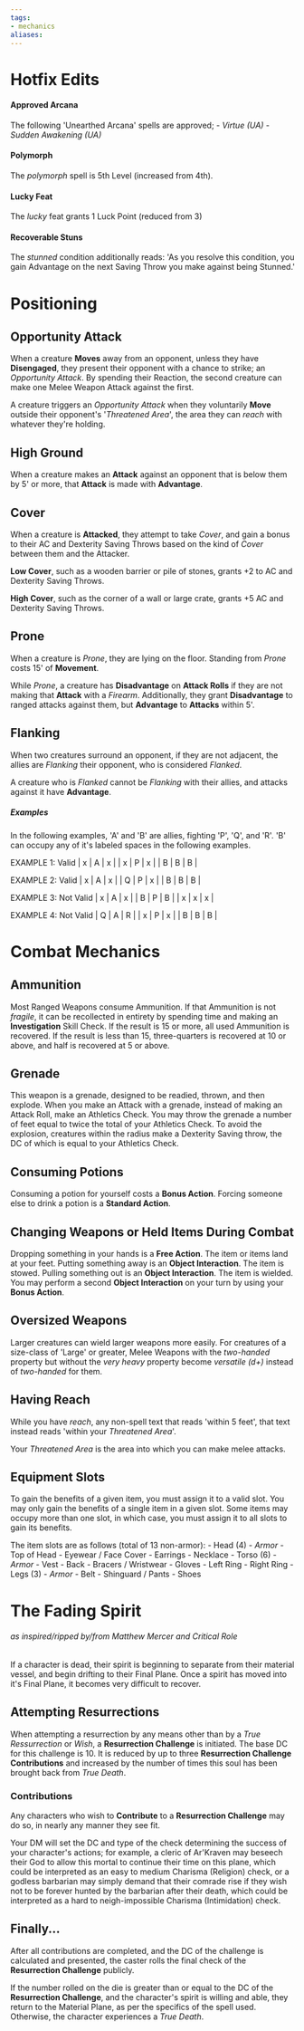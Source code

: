 ```yaml
---
tags:
- mechanics
aliases:
---
```


# Hotfix Edits
#### Approved Arcana
The following 'Unearthed Arcana' spells are approved;
	- *Virtue (UA)*
	- *Sudden Awakening (UA)*
#### Polymorph
The *polymorph* spell is 5th Level (increased from 4th).
#### Lucky Feat
The *lucky* feat grants 1 Luck Point (reduced from 3)
#### Recoverable Stuns
The *stunned* condition additionally reads: 'As you resolve this condition, you gain Advantage on the next Saving Throw you make against being Stunned.'


# Positioning
## Opportunity Attack
When a creature **Moves** away from an opponent, unless they have **Disengaged**, they present their opponent with a chance to strike; an *Opportunity Attack*. By spending their Reaction, the second creature can make one Melee Weapon Attack against the first.

A creature triggers an *Opportunity Attack* when they voluntarily **Move** outside their opponent's '*Threatened Area*', the area they can *reach* with whatever they're holding. 

## High Ground
When a creature makes an **Attack** against an opponent that is below them by 5' or more, that **Attack** is made with **Advantage**.

## Cover
When a creature is **Attacked**, they attempt to take *Cover*, and gain a bonus to their AC and Dexterity Saving Throws based on the kind of *Cover* between them and the Attacker.

**Low Cover**, such as a wooden barrier or pile of stones, grants +2 to AC and Dexterity Saving Throws.

**High Cover**, such as the corner of a wall or large crate, grants +5 AC and Dexterity Saving Throws.

## Prone
When a creature is *Prone*, they are lying on the floor. Standing from *Prone* costs 15' of **Movement**.

While *Prone*, a creature has **Disadvantage** on **Attack Rolls** if they are not making that **Attack** with a *Firearm*. Additionally, they grant **Disadvantage** to ranged attacks against them, but **Advantage** to **Attacks** within 5'.

## Flanking
When two creatures surround an opponent, if they are not adjacent, the allies are *Flanking* their opponent, who is considered *Flanked*.

A creature who is *Flanked* cannot be *Flanking* with their allies, and attacks against it have **Advantage**.

##### Examples
In the following examples, 'A' and 'B' are allies, fighting 'P', 'Q', and 'R'. 'B' can occupy any of it's labeled spaces in the following examples.

EXAMPLE 1: Valid
| x  | A  | x  |
| x  | P  | x  |
| B  | B  | B  | 

EXAMPLE 2: Valid
| x  | A  | x  |
| Q  | P  | x  |
| B  | B  | B  | 

EXAMPLE 3: Not Valid
| x  | A  | x  |
| B  | P  | B  |
| x  | x  | x  | 

EXAMPLE 4: Not Valid
| Q  | A  | R  |
| x  | P  | x  |
| B  | B  | B  | 

# Combat Mechanics
## Ammunition
Most Ranged Weapons consume Ammunition. If that Ammunition is not *fragile*, it can be recollected in entirety by spending time and making an **Investigation** Skill Check. If the result is 15 or more, all used Ammunition is recovered. If the result is less than 15, three-quarters is recovered at 10 or above, and half is recovered at 5 or above.

## Grenade
This weapon is a grenade, designed to be readied, thrown, and then explode. When you make an Attack with a grenade, instead of making an Attack Roll, make an Athletics Check. You may throw the grenade a number of feet equal to twice the total of your Athletics Check. To avoid the explosion, creatures within the radius make a Dexterity Saving throw, the DC of which is equal to your Athletics Check.

## Consuming Potions
Consuming a potion for yourself costs a **Bonus Action**. Forcing someone else to drink a potion is a **Standard Action**.

## Changing Weapons or Held Items During Combat
Dropping something in your hands is a **Free Action**. The item or items land at your feet.
Putting something away is an **Object Interaction**. The item is stowed.
Pulling something out is an **Object Interaction**. The item is wielded.
You may perform a second **Object Interaction** on your turn by using your **Bonus Action**.

## Oversized Weapons
Larger creatures can wield larger weapons more easily. For creatures of a size-class of 'Large' or greater, Melee Weapons with the *two-handed* property but without the *very heavy* property become *versatile (d+)* instead of *two-handed* for them.

## Having Reach
While you have *reach*, any non-spell text that reads 'within 5 feet', that text instead reads 'within your *Threatened Area*'.

Your *Threatened Area* is the area into which you can make melee attacks.

## Equipment Slots
To gain the benefits of a given item, you must assign it to a valid slot. You may only gain the benefits of a single item in a given slot. Some items may occupy more than one slot, in which case, you must assign it to all slots to gain its benefits.

The item slots are as follows (total of 13 non-armor):
	- Head (4)
		- *Armor*
		- Top of Head
		- Eyewear / Face Cover
		- Earrings
		- Necklace
	- Torso (6)
		- *Armor*
		- Vest
		- Back
		- Bracers / Wristwear
		- Gloves
		- Left Ring
		- Right Ring
	- Legs (3)
		- *Armor*
		- Belt
		- Shinguard / Pants
		- Shoes
		  
# The Fading Spirit
###### as inspired/ripped by/from Matthew Mercer and Critical Role
If a character is dead, their spirit is beginning to separate from their material vessel, and begin drifting to their Final Plane. Once a spirit has moved into it's Final Plane, it becomes very difficult to recover.

## Attempting Resurrections
When attempting a resurrection by any means other than by a *True Ressurrection* or *Wish*, a **Resurrection Challenge** is initiated. The base DC for this challenge is 10. It is reduced by up to three **Resurrection Challenge Contributions** and increased by the number of times this soul has been brought back from *True Death*. 

### Contributions
Any characters who wish to **Contribute** to a **Resurrection Challenge** may do so, in nearly any manner they see fit. 

Your DM will set the DC and type of the check determining the success of your character's actions; for example, a cleric of Ar'Kraven may beseech their God to allow this mortal to continue their time on this plane, which could be interpreted as an easy to medium Charisma (Religion) check, or a godless barbarian may simply demand that their comrade rise if they wish not to be forever hunted by the barbarian after their death, which could be interpreted as a hard to neigh-impossible Charisma (Intimidation) check.

## Finally...
After all contributions are completed, and the DC of the challenge is calculated and presented, the caster rolls the final check of the **Resurrection Challenge** publicly.

If the number rolled on the die is greater than or equal to the DC of the **Resurrection Challenge**, and the character's spirit is willing and able, they return to the Material Plane, as per the specifics of the spell used. Otherwise, the character experiences a *True Death*.